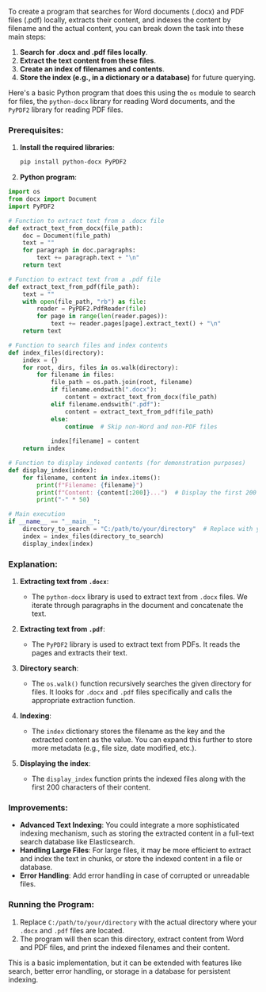 To create a program that searches for Word documents (.docx) and PDF files (.pdf) locally, extracts their content, and indexes the content by filename and the actual content, you can break down the task into these main steps:

1. **Search for .docx and .pdf files locally**.
2. **Extract the text content from these files**.
3. **Create an index of filenames and contents**.
4. **Store the index (e.g., in a dictionary or a database)** for future querying.

Here's a basic Python program that does this using the `os` module to search for files, the `python-docx` library for reading Word documents, and the `PyPDF2` library for reading PDF files.

### Prerequisites:
1. **Install the required libraries**:
   ```bash
   pip install python-docx PyPDF2
   ```

2. **Python program**:

```python
import os
from docx import Document
import PyPDF2

# Function to extract text from a .docx file
def extract_text_from_docx(file_path):
    doc = Document(file_path)
    text = ""
    for paragraph in doc.paragraphs:
        text += paragraph.text + "\n"
    return text

# Function to extract text from a .pdf file
def extract_text_from_pdf(file_path):
    text = ""
    with open(file_path, "rb") as file:
        reader = PyPDF2.PdfReader(file)
        for page in range(len(reader.pages)):
            text += reader.pages[page].extract_text() + "\n"
    return text

# Function to search files and index contents
def index_files(directory):
    index = {}
    for root, dirs, files in os.walk(directory):
        for filename in files:
            file_path = os.path.join(root, filename)
            if filename.endswith(".docx"):
                content = extract_text_from_docx(file_path)
            elif filename.endswith(".pdf"):
                content = extract_text_from_pdf(file_path)
            else:
                continue  # Skip non-Word and non-PDF files
            
            index[filename] = content
    return index

# Function to display indexed contents (for demonstration purposes)
def display_index(index):
    for filename, content in index.items():
        print(f"Filename: {filename}")
        print(f"Content: {content[:200]}...")  # Display the first 200 chars
        print("-" * 50)

# Main execution
if __name__ == "__main__":
    directory_to_search = "C:/path/to/your/directory"  # Replace with your directory path
    index = index_files(directory_to_search)
    display_index(index)
```

### Explanation:
1. **Extracting text from `.docx`**:
   - The `python-docx` library is used to extract text from `.docx` files. We iterate through paragraphs in the document and concatenate the text.

2. **Extracting text from `.pdf`**:
   - The `PyPDF2` library is used to extract text from PDFs. It reads the pages and extracts their text.

3. **Directory search**:
   - The `os.walk()` function recursively searches the given directory for files. It looks for `.docx` and `.pdf` files specifically and calls the appropriate extraction function.

4. **Indexing**:
   - The `index` dictionary stores the filename as the key and the extracted content as the value. You can expand this further to store more metadata (e.g., file size, date modified, etc.).

5. **Displaying the index**:
   - The `display_index` function prints the indexed files along with the first 200 characters of their content.

### Improvements:
- **Advanced Text Indexing**: You could integrate a more sophisticated indexing mechanism, such as storing the extracted content in a full-text search database like Elasticsearch.
- **Handling Large Files**: For large files, it may be more efficient to extract and index the text in chunks, or store the indexed content in a file or database.
- **Error Handling**: Add error handling in case of corrupted or unreadable files.

### Running the Program:
1. Replace `C:/path/to/your/directory` with the actual directory where your `.docx` and `.pdf` files are located.
2. The program will then scan this directory, extract content from Word and PDF files, and print the indexed filenames and their content.

This is a basic implementation, but it can be extended with features like search, better error handling, or storage in a database for persistent indexing.
